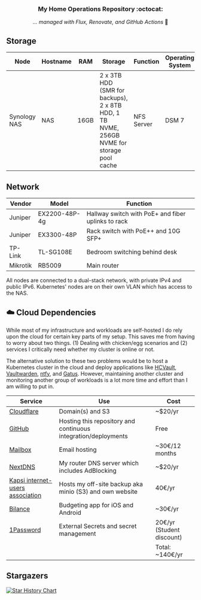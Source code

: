 <div align="center">

### My Home Operations Repository :octocat:

_... managed with Flux, Renovate, and GitHub Actions_ 🤖

</div>

<!-- <div align="center">

[![Talos](https://img.shields.io/endpoint?url=https%3A%2F%2Fkromgo.skylab.fi%2Fquery%3Fformat%3Dendpoint%26metric%3Dtalos_version&style=for-the-badge&logo=talos&logoColor=white&label=%20&color=blue)](https://talos.dev)&nbsp;&nbsp;
![Kubernetes](https://img.shields.io/endpoint?url=https%3A%2F%2Fkromgo.skylab.fi%2Fquery%3Fformat%3Dendpoint%26metric%3Dkubernetes_version&style=for-the-badge&logo=kubernetes&logoColor=white&label=%20&color=blue)
[![Renovate](https://img.shields.io/github/actions/workflow/status/samip5/k8s-cluster/schedule-renovate.yaml?branch=main&label=&logo=renovatebot&style=for-the-badge&color=blue)](https://github.com/samip5/k8s-cluster/actions/workflows/schedule-renovate.yaml)

</div>


<div align="center">

[![Age-Days](https://img.shields.io/endpoint?url=https%3A%2F%2Fkromgo.skylab.fi%2Fquery%3Fformat%3Dendpoint%26metric%3Dcluster_age_days&style=flat-square&label=Age)](https://github.com/kashalls/kromgo/)&nbsp;&nbsp;
[![Uptime-Days](https://img.shields.io/endpoint?url=https%3A%2F%2Fkromgo.skylab.fi%2Fquery%3Fformat%3Dendpoint%26metric%3Dcluster_uptime_days&style=flat-square&label=Uptime)](https://github.com/kashalls/kromgo/)&nbsp;&nbsp;
[![Node-Count](https://img.shields.io/endpoint?url=https%3A%2F%2Fkromgo.skylab.fi%2Fquery%3Fformat%3Dendpoint%26metric%3Dcluster_node_count&style=flat-square&label=Nodes)](https://github.com/kashalls/kromgo/)&nbsp;&nbsp;
[![Pod-Count](https://img.shields.io/endpoint?url=https%3A%2F%2Fkromgo.skylab.fi%2Fquery%3Fformat%3Dendpoint%26metric%3Dcluster_pod_count&style=flat-square&label=Pods)](https://github.com/kashalls/kromgo/)&nbsp;&nbsp;
[![Pod-Count-Average-Per-Node](https://img.shields.io/endpoint?url=https%3A%2F%2Fkromgo.skylab.fi%2Fquery%3Fformat%3Dendpoint%26metric%3Dcluster_avg_per_node_pod_count&style=flat-square&label=PodsPerNodeAvg)](https://github.com/kashalls/kromgo/)&nbsp;&nbsp;
[![Firing Prom Alerts](https://img.shields.io/endpoint?url=https%3A%2F%2Fkromgo.skylab.fi%2Fquery%3Fformat%3Dendpoint%26metric%3Dprometheus_active_alerts&style=flat-square)](https://github.com/kashalls/kromgo/)&nbsp;&nbsp;
[![CPU-Usage](https://img.shields.io/endpoint?url=https%3A%2F%2Fkromgo.skylab.fi%2Fquery%3Fformat%3Dendpoint%26metric%3Dcluster_cpu_usage&style=flat-square&label=CPU)](https://github.com/kashalls/kromgo/)&nbsp;&nbsp;
[![Memory-Usage](https://img.shields.io/endpoint?url=https%3A%2F%2Fkromgo.skylab.fi%2Fquery%3Fformat%3Dendpoint%26metric%3Dcluster_memory_usage&style=flat-square&label=Memory)](https://github.com/kashalls/kromgo/)&nbsp;&nbsp;
[![Power-Usage](https://img.shields.io/endpoint?url=https%3A%2F%2Fkromgo.skylab.fi%2Fquery%3Fformat%3Dendpoint%26metric%3Dcluster_power_usage&style=flat-square&label=Power)](https://github.com/kashalls/kromgo/)

</div>

### :wrench:&nbsp; Tools

| Tool                                                               | Purpose                                                             |
|--------------------------------------------------------------------|---------------------------------------------------------------------|
| [flux](https://toolkit.fluxcd.io/)                                 | Operator that manages your k8s cluster based on your Git repository |
| [go-task](https://github.com/go-task/task)                         | A task runner / simpler Make alternative written in Go              |
| [sops](https://github.com/mozilla/sops)                            | Encrypts k8s secrets with GnuPG                                     |


## 💻 Nodes
| Node                          | Hostname | RAM  | Storage                                            | Function    | Operating System |
|-------------------------------|----------|------|----------------------------------------------------|-------------|------------------|
| Raspberry Pi Compute Module 4 | w7       | 8GB  | 2TB SSD                                            | Kube Worker | Talos            |
| Raspberry Pi Compute Module 4 | cm4-1    | 8GB  | 32GB eMMC                                          | Kube Worker | Talos            |
| Lenovo ThinkCentre M910q Tiny | w-amd-1  | 32GB | 1TB Kingston DC SSD + 256GB SSD                    | Kube Worker | Talos            |
| Random Chinese N100 board     | w-amd-2  | 32GB | 480GB Transcend SSD, 275GB Crucial SSD + 320GB HDD | Kube Worker | Talos            |
| HP EliteDesk 800 G2           | w-amd-3  | 32GB | 256GB SSD                                          | Kube Worker | Talos            |
| Lenovo ThinkCentre M910q Tiny | m1       | 16GB | 256GB SSD x 2                                      | Kube Master | Talos            |
-->
## Storage
| Node         | Hostname | RAM  | Storage                                                                                  | Function   | Operating System |
|--------------|----------|------|------------------------------------------------------------------------------------------|------------|------------------|
| Synology NAS | NAS      | 16GB | 2 x 3TB HDD (SMR for backups), 2 x 8TB HDD, 1 TB NVME, 256GB NVME for storage pool cache | NFS Server | DSM 7            |

## Network

| Vendor   | Model         | Function                                           |
|----------|---------------|----------------------------------------------------|
| Juniper  | EX2200-48P-4g | Hallway switch with PoE+ and fiber uplinks to rack |
| Juniper  | EX3300-48P    | Rack switch with PoE++ and 10G SFP+                |
| TP-Link  | TL-SG108E     | Bedroom switching behind desk                      |
| Mikrotik | RB5009        | Main router                                        |

All nodes are connected to a dual-stack network, with private IPv4 and public IPv6. 
Kubernetes' nodes are on their own VLAN which has access to the NAS.

## ☁️ Cloud Dependencies

While most of my infrastructure and workloads are self-hosted I do rely upon the cloud for certain key parts of my setup. This saves me from having to worry about two things. (1) Dealing with chicken/egg scenarios and (2) services I critically need whether my cluster is online or not.

The alternative solution to these two problems would be to host a Kubernetes cluster in the cloud and deploy applications like [HCVault](https://www.vaultproject.io/), [Vaultwarden](https://github.com/dani-garcia/vaultwarden), [ntfy](https://ntfy.sh/), and [Gatus](https://gatus.io/). However, maintaining another cluster and monitoring another group of workloads is a lot more time and effort than I am willing to put in.

| Service                                                               | Use                                                                | Cost                |
|-----------------------------------------------------------------------|--------------------------------------------------------------------|---------------------|
| [Cloudflare](https://www.cloudflare.com/)                             | Domain(s) and S3                                                   | ~$20/yr             |
| [GitHub](https://github.com/)                                         | Hosting this repository and continuous integration/deployments     | Free                |
| [Mailbox](https://mailbox.org/)                                       | Email hosting                                                      | ~30€/12 months        |
| [NextDNS](https://nextdns.io/?from=dm7g7gda)                                        | My router DNS server which includes AdBlocking                     | ~$20/yr             |
| [Kapsi internet-users association](https://www.kapsi.fi/english.html) | Hosts my off-site backup aka minio (S3) and own website            | 40€/yr              |
| [Bilance](https://www.bilanceapp.com)                                 | Budgeting app for iOS and Android                                  | ~30€/yr             |
| [1Password](https://1password.eu)                                     | External Secrets and secret management                             | 20€/yr (Student discount) |
|                                                                       |                                                                    | Total: ~140€/yr      |

## Stargazers

[![Star History Chart](https://api.star-history.com/svg?repos=samip5/k8s-cluster&type=Date)](https://star-history.com/#samip5/k8s-cluster&Date)

